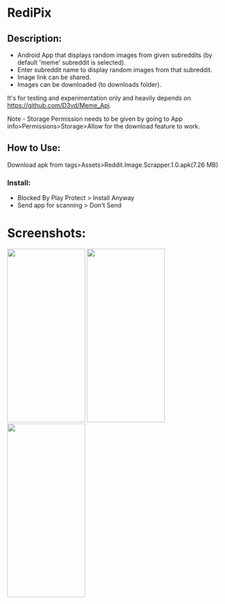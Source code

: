 # RediPix

## Description:   
  
- Android App that displays random images from given subreddits (by default 'meme' subreddit is selected).  
- Enter subreddit name to display random images from that subreddit.  
- Image link can be shared.  
- Images can be downloaded (to downloads folder).

It's for testing and experimentation only and heavily depends on https://github.com/D3vd/Meme_Api.  


Note - Storage Permission needs to be given by going to App info>Permissions>Storage>Allow for the download feature to work.


## How to Use: 

Download apk from tags>Assets>Reddit.Image.Scrapper.1.0.apk(7.26 MB)  

### Install:  
- Blocked By Play Protect > Install Anyway 
- Send app for scanning > Don't Send  


# Screenshots:

<img width="180px" height="400px"  src="https://user-images.githubusercontent.com/71930390/120268894-575ca500-c2c4-11eb-89cb-a1c81f3434be.jpg" />
<img width="180px" height="400px"  src="https://user-images.githubusercontent.com/71930390/120268911-5d528600-c2c4-11eb-9a4e-2de2bee1269d.jpg" />
<img width="180px" height="400px"  src="https://user-images.githubusercontent.com/71930390/120268922-64799400-c2c4-11eb-80c7-879e7b1f26da.jpg" />

